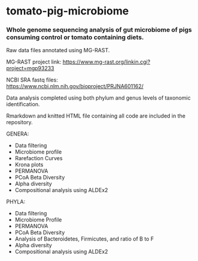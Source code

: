 # tomato-pig-microbiome
### Whole genome sequencing analysis of gut microbiome of pigs consuming control or tomato containing diets.

Raw data files annotated using MG-RAST.

MG-RAST project link: https://www.mg-rast.org/linkin.cgi?project=mgp93233

NCBI SRA fastq files: https://www.ncbi.nlm.nih.gov/bioproject/PRJNA601162/

Data analysis completed using both phylum and genus levels of taxonomic identification.


Rmarkdown and knitted HTML file containing all code are included in the repository.


GENERA:
- Data filtering
- Microbiome profile
- Rarefaction Curves
- Krona plots
- PERMANOVA
- PCoA Beta Diversity
- Alpha diversity
- Compositional analysis using ALDEx2


PHYLA:
- Data filtering
- Microbiome Profile
- PERMANOVA
- PCoA Beta Diversity
- Analysis of Bacteroidetes, Firmicutes, and ratio of B to F
- Alpha diversity
- Compositional analysis using ALDEx2



